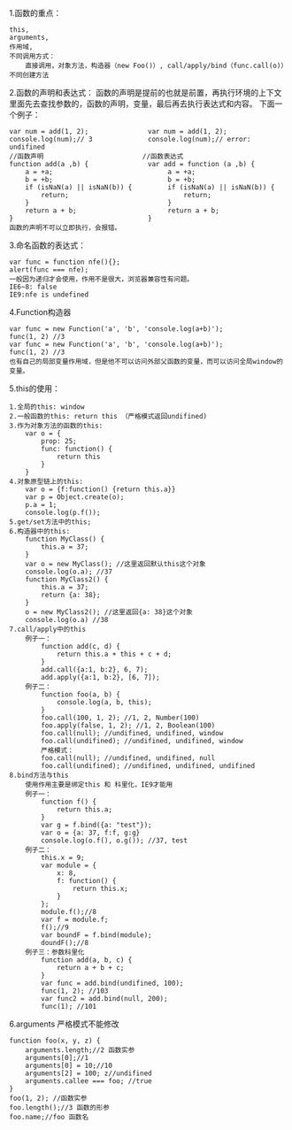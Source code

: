 1.函数的重点：

	this,
	arguments,
	作用域,
	不同调用方式：
		直接调用，对象方法，构造器（new Foo()）, call/apply/bind（func.call(o)）
	不同创建方法

2.函数的声明和表达式：
	函数的声明是提前的也就是前置，再执行环境的上下文里面先去查找参数的，函数的声明，变量，最后再去执行表达式和内容。
	下面一个例子：
	
	var num = add(1, 2);               var num = add(1, 2);   
	console.log(num);// 3              console.log(num);// error: undifined
	//函数声明                         //函数表达式
	function add(a ,b) {               var add = function (a ,b) {
		a = +a;                        		a = +a;
		b = +b;                        		b = +b;
		if (isNaN(a) || isNaN(b)) {    		if (isNaN(a) || isNaN(b)) {
			return;                             return;
		}                                	}
		return a + b;                  		return a + b;
	}                                  }
	函数的声明不可以立即执行，会报错。

3.命名函数的表达式：

	var func = function nfe(){}; 
	alert(func === nfe);
	一般因为递归才会使用，作用不是很大，浏览器兼容性有问题。
	IE6~8: false  
	IE9:nfe is undefined 

4.Function构造器

	var func = new Function('a', 'b', 'console.log(a+b)');
	func(1, 2) //3
	var func = new Function('a', 'b', 'console.log(a+b)');
	func(1, 2) //3
	也有自己的局部变量作用域，但是他不可以访问外部父函数的变量，而可以访问全局window的变量。

5.this的使用：

	1.全局的this: window
	2.一般函数的this: return this （严格模式返回undifined)
	3.作为对象方法的函数的this: 
		var o = {
			prop: 25;
			func: function() {
				return this
			}
		}
	4.对象原型链上的this:
		var o = {f:function() {return this.a}}	
		var p = Object.create(o);
		p.a = 1;
		console.log(p.f());
	5.get/set方法中的this;
	6.构造器中的this:
		function MyClass() {
			this.a = 37;
		}
		var o = new MyClass(); //这里返回默认this这个对象
		console.log(o.a); //37	
		function MyClass2() {
			this.a = 37;
			return {a: 38};
		}
		o = new MyClass2(); //这里返回{a: 38}这个对象
		console.log(o.a) //38
	7.call/apply中的this
		例子一：
			function add(c, d) {
				return this.a + this + c + d;
			}
			add.call({a:1, b:2}, 6, 7);
			add.apply({a:1, b:2}, [6, 7]);
		例子二：
			function foo(a, b) {
				console.log(a, b, this);
			}	
			foo.call(100, 1, 2); //1, 2, Number(100)
			foo.apply(false, 1, 2); //1, 2, Boolean(100)
			foo.call(null); //undifined, undifined, window
			foo.call(undifined); //undifined, undifined, window 
			严格模式：
			foo.call(null); //undifined, undifined, null
			foo.call(undifined); //undifined, undifined, undifined
	8.bind方法与this
		使用作用主要是绑定this 和 科里化，IE9才能用
		例子一：
			function f() {
				return this.a;
			}	
			var g = f.bind({a: "test"}); 
			var o = {a: 37, f:f, g:g}
			console.log(o.f(), o.g()); //37, test
		例子二：
			this.x = 9;
			var module = {
				x: 8,
				f: function() {
					return this.x;
				}
			};
			module.f();//8
			var f = module.f;
			f();//9
			var boundF = f.bind(module);
			doundF();//8
		例子三：参数科里化
			function add(a, b, c) {
				return a + b + c;
			}
			var func = add.bind(undifined, 100);
			func(1, 2); //103
			var func2 = add.bind(null, 200);
			func(1); //101

6.arguments
	严格模式不能修改
	
	function foo(x, y, z) {
		arguments.length;//2 函数实参
		arguments[0];//1
		arguments[0] = 10;//10
		arguments[2] = 100; z//undifined
		arguments.callee === foo; //true
	}
	foo(1, 2); //函数实参
	foo.length();//3 函数的形参
	foo.name;//foo 函数名